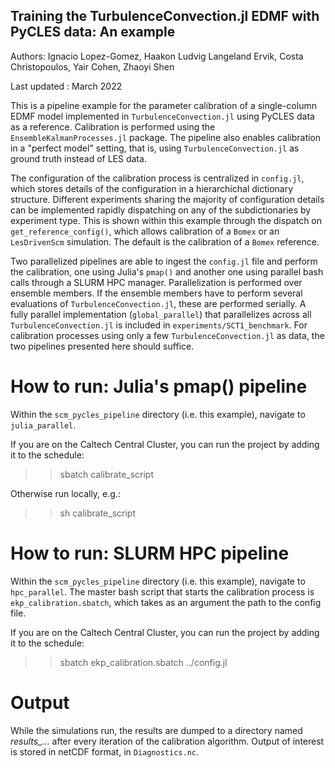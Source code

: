 ## Training the TurbulenceConvection.jl EDMF with PyCLES data: An example

Authors: Ignacio Lopez-Gomez, Haakon Ludvig Langeland Ervik, Costa Christopoulos, Yair Cohen, Zhaoyi Shen

Last updated : March 2022

This is a pipeline example for the parameter calibration of a single-column EDMF model implemented in `TurbulenceConvection.jl` using PyCLES data as a reference. Calibration is performed using the `EnsembleKalmanProcesses.jl` package. The pipeline also enables calibration in a "perfect model" setting, that is, using `TurbulenceConvection.jl` as ground truth instead of LES data.

The configuration of the calibration process is centralized in `config.jl`, which stores details of the configuration in a hierarchichal dictionary structure. Different experiments sharing the majority of configuration details can be implemented rapidly dispatching on any of the subdictionaries by experiment type. This is shown within this example through the dispatch on `get_reference_config()`, which allows calibration of a `Bomex` or an `LesDrivenScm` simulation. The default is the calibration of a `Bomex` reference.

Two parallelized pipelines are able to ingest the `config.jl` file and perform the calibration, one using Julia's `pmap()` and another one using parallel bash calls through a SLURM HPC manager. Parallelization is performed over ensemble members. If the ensemble members have to perform several evaluations of `TurbulenceConvection.jl`, these are performed serially. A fully parallel implementation (`global_parallel`) that parallelizes across all `TurbulenceConvection.jl` is included in `experiments/SCT1_benchmark`. For calibration processes using only a few `TurbulenceConvection.jl` as data, the two pipelines presented here should suffice.

# How to run: Julia's pmap() pipeline

Within the `scm_pycles_pipeline` directory (i.e. this example), navigate to `julia_parallel`.

If you are on the Caltech Central Cluster, you can run the project by adding it to the schedule:

  >> sbatch calibrate_script

Otherwise run locally, e.g.:

>> sh calibrate_script

# How to run: SLURM HPC pipeline

Within the `scm_pycles_pipeline` directory (i.e. this example), navigate to `hpc_parallel`. The master bash script that starts the calibration process is `ekp_calibration.sbatch`, which takes as an argument the path to the config file.

If you are on the Caltech Central Cluster, you can run the project by adding it to the schedule:

  >> sbatch ekp_calibration.sbatch ../config.jl

# Output

While the simulations run, the results are dumped to a directory named *results_...* after every iteration of the calibration algorithm. Output of interest is stored in netCDF format, in `Diagnostics.nc`.
